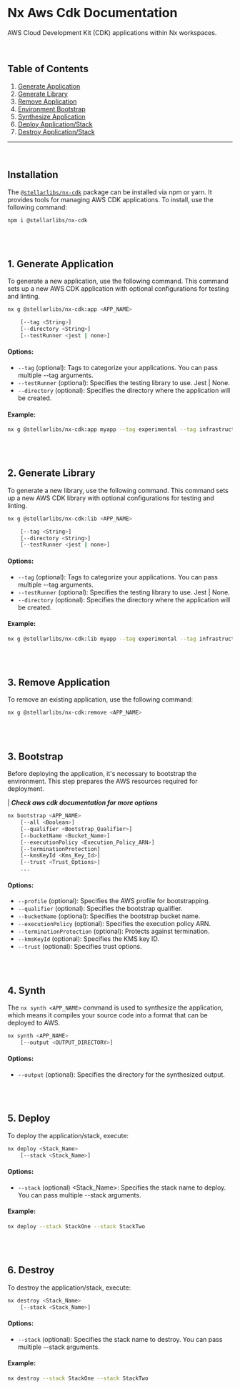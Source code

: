 <br>

# Nx Aws Cdk Documentation

AWS Cloud Development Kit (CDK) applications within Nx workspaces.

<br>

## Table of Contents

1. [Generate Application](#generate-application)
2. [Generate Library](#generate-library)
3. [Remove Application](#remove-application)
4. [Environment Bootstrap](#bootstrap)
5. [Synthesize Application](#synth)
6. [Deploy Application/Stack](#deploy)
7. [Destroy Application/Stack](#destroy)

---

<br>

## Installation

The [`@stellarlibs/nx-cdk`](https://www.npmjs.com/package/@stellarlibs/nx-cdk) package can be installed via npm or yarn. It provides tools for managing AWS CDK applications. To install, use the following command:

```bash
npm i @stellarlibs/nx-cdk
```

<br>
<br>

## 1. Generate Application<a name="generate-application"></a>

To generate a new application, use the following command. This command sets up a new AWS CDK application with optional configurations for testing and linting.

```sh
nx g @stellarlibs/nx-cdk:app <APP_NAME>

    [--tag <String>]
    [--directory <String>]
    [--testRunner <jest | none>]
```

#### Options:

- `--tag` (optional): Tags to categorize your applications. You can pass multiple --tag arguments.
- `--testRunner` (optional): Specifies the testing library to use. Jest | None.
- `--directory` (optional): Specifies the directory where the application will be created.

#### Example:

```bash
nx g @stellarlibs/nx-cdk:app myapp --tag experimental --tag infrastructure --directory apps
```

<br>
<br>

## 2. Generate Library<a name="generate-library"></a>

To generate a new library, use the following command. This command sets up a new AWS CDK library with optional configurations for testing and linting.

```sh
nx g @stellarlibs/nx-cdk:lib <APP_NAME>

    [--tag <String>]
    [--directory <String>]
    [--testRunner <jest | none>]
```

#### Options:

- `--tag` (optional): Tags to categorize your applications. You can pass multiple --tag arguments.
- `--testRunner` (optional): Specifies the testing library to use. Jest | None.
- `--directory` (optional): Specifies the directory where the application will be created.

#### Example:

```bash
nx g @stellarlibs/nx-cdk:lib myapp --tag experimental --tag infrastructure --directory apps
```

</br>
</br>

## 3. Remove Application<a name="remove-application"></a>

To remove an existing application, use the following command:

```bash
nx g @stellarlibs/nx-cdk:remove <APP_NAME>
```

<br>
<br>

## 3. Bootstrap<a name="bootstrap"></a>

Before deploying the application, it's necessary to bootstrap the environment. This step prepares the AWS resources required for deployment.

| **_Check aws cdk documentation for more options_**

```bash
nx bootstrap <APP_NAME>
    [--all <Boolean>]
    [--qualifier <Bootstrap_Qualifier>]
    [--bucketName <Bucket_Name>]
    [--executionPolicy <Execution_Policy_ARN>]
    [--terminationProtection]
    [--kmsKeyId <Kms_Key_Id>]
    [--trust <Trust_Options>]
    ...
```

#### Options:

- `--profile` (optional): Specifies the AWS profile for bootstrapping.
- `--qualifier` (optional): Specifies the bootstrap qualifier.
- `--bucketName` (optional): Specifies the bootstrap bucket name.
- `--executionPolicy` (optional): Specifies the execution policy ARN.
- `--terminationProtection` (optional): Protects against termination.
- `--kmsKeyId` (optional): Specifies the KMS key ID.
- `--trust` (optional): Specifies trust options.

<br>
<br>

## 4. Synth<a name="synth"></a>

The `nx synth <APP_NAME>` command is used to synthesize the application, which means it compiles your source code into a format that can be deployed to AWS.

```bash
nx synth <APP_NAME>
    [--output <OUTPUT_DIRECTORY>]
```

#### Options:

- `--output` (optional): Specifies the directory for the synthesized output.

<br>
<br>

## 5. Deploy<a name="deploy"></a>

To deploy the application/stack, execute:

```bash
nx deploy <Stack_Name>
    [--stack <Stack_Name>]
```

#### Options:

- `--stack` (optional) <Stack_Name>: Specifies the stack name to deploy. You can pass multiple --stack arguments.

#### Example:

```bash
nx deploy --stack StackOne --stack StackTwo
```

<br>
<br>

## 6. Destroy<a name="destroy"></a>

To destroy the application/stack, execute:

```bash
nx destroy <Stack_Name>
    [--stack <Stack_Name>]
```

#### Options:

- `--stack` (optional): Specifies the stack name to destroy. You can pass multiple --stack arguments.

#### Example:

```bash
nx destroy --stack StackOne --stack StackTwo
```

<br>
<br>
